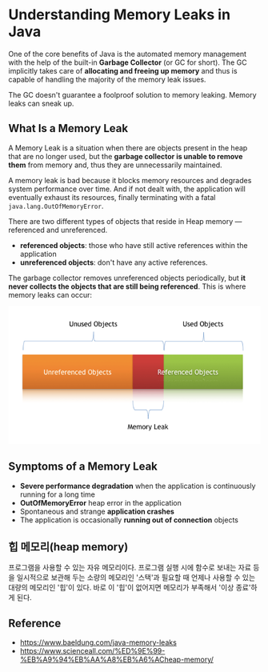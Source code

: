 # Understanding Memory Leaks in Java

One of the core benefits of Java is the automated memory management 
with the help of the built-in <b>Garbage Collector</b> (or GC for short). 
The GC implicitly takes care of <b>allocating and freeing up memory</b> 
and thus is capable of handling the majority of the memory leak issues.

The GC doesn't guarantee a foolproof solution to memory leaking. 
Memory leaks can sneak up.


## What Is a Memory Leak
A Memory Leak is a situation when there are objects present in the heap that are no longer used, 
but the <b>garbage collector is unable to remove them</b> from memory and, 
thus they are unnecessarily maintained.

A memory leak is bad because it blocks memory resources and degrades system performance over time. 
And if not dealt with, the application will eventually exhaust its resources, 
finally terminating with a fatal ```java.lang.OutOfMemoryError```.

There are two different types of objects that reside in Heap memory — referenced and unreferenced. 
- <b>referenced objects</b>: those who have still active references within the application
- <b>unreferenced objects</b>: don't have any active references.

The garbage collector removes unreferenced objects periodically, 
but <b>it never collects the objects that are still being referenced</b>. 
This is where memory leaks can occur:

![memory_leak_in_java_heap](img/memory_leak_in_java_heap.png)


## Symptoms of a Memory Leak
- <b>Severe performance degradation</b> when the application is continuously running for a long time
- <b>OutOfMemoryError</b> heap error in the application
- Spontaneous and strange <b>application crashes</b>
- The application is occasionally <b>running out of connection</b> objects



## 힙 메모리(heap memory)
프로그램을 사용할 수 있는 자유 메모리이다. 
프로그램 실행 시에 함수로 보내는 자료 등을 일시적으로 보관해 두는 소량의 메모리인 '스택'과 필요할 때 언제나 사용할 수 있는 대량의 메모리인 '힙'이 있다. 
바로 이 '힙'이 없어지면 메모리가 부족해서 '이상 종료'하게 된다.



## Reference
- https://www.baeldung.com/java-memory-leaks
- https://www.scienceall.com/%ED%9E%99-%EB%A9%94%EB%AA%A8%EB%A6%ACheap-memory/
